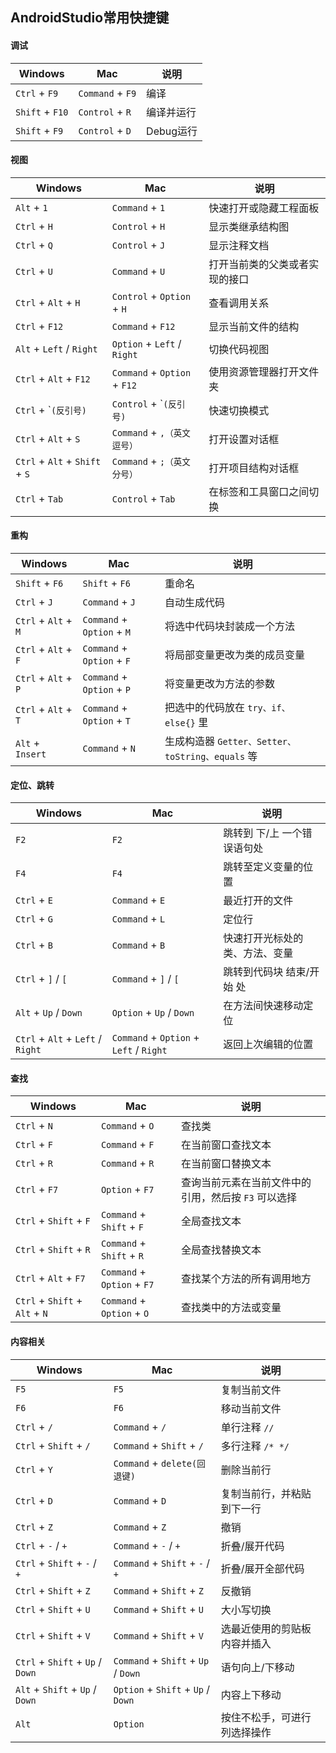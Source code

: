 ## AndroidStudio常用快捷键

#### 调试

| Windows | Mac | 说明 |
| ----- | ----- | ----- |
| `Ctrl` + `F9` | `Command` + `F9` | 编译 |
| `Shift` + `F10` | `Control` + `R` | 编译并运行 |
| `Shift` + `F9` | `Control` + `D` | Debug运行 |


#### 视图

| Windows | Mac | 说明 |
| ----- | ----- | ----- |
| `Alt` + `1` | `Command` + `1` | 快速打开或隐藏工程面板 |
| `Ctrl` + `H` | `Control` + `H` | 显示类继承结构图 |
| `Ctrl` + `Q` | `Control` + `J` | 显示注释文档 |
| `Ctrl` + `U` | `Command` + `U` | 打开当前类的父类或者实现的接口 |
| `Ctrl` + `Alt` + `H` | `Control` + `Option` + `H` | 查看调用关系 |
| `Ctrl` + `F12` | `Command` + `F12` | 显示当前文件的结构 |
| `Alt` + `Left` / `Right` | `Option` + `Left` / `Right` | 切换代码视图 |
| `Ctrl` + `Alt` + `F12` | `Command` + `Option` + `F12` | 使用资源管理器打开文件夹 |
| `Ctrl` + \``(反引号)` | `Control` + \``(反引号)` | 快速切换模式 |
| `Ctrl` + `Alt` + `S` | `Command` + `,（英文逗号）` | 打开设置对话框 |
| `Ctrl` + `Alt` + `Shift` + `S` | `Command` + `;（英文分号）` | 打开项目结构对话框 |
| `Ctrl` + `Tab` |  `Control` + `Tab`  | 在标签和工具窗口之间切换 |


#### 重构

| Windows | Mac | 说明 |
| ----- | ----- | ----- |
| `Shift` + `F6` | `Shift` + `F6` | 重命名 |
| `Ctrl` + `J` | `Command` + `J` | 自动生成代码 |
| `Ctrl` + `Alt` + `M` | `Command` + `Option` + `M` | 将选中代码块封装成一个方法 |
| `Ctrl` + `Alt` + `F` | `Command` + `Option` + `F` | 将局部变量更改为类的成员变量 |
| `Ctrl` + `Alt` + `P` | `Command` + `Option` + `P` | 将变量更改为方法的参数 |
| `Ctrl` + `Alt` + `T` | `Command` + `Option` + `T` | 把选中的代码放在 `try、if、else{}` 里 |
| `Alt` + `Insert` | `Command` + `N` | 生成构造器 `Getter、Setter、toString、equals` 等 |


#### 定位、跳转

| Windows | Mac | 说明 |
| ----- | ----- | ----- |
| `F2` | `F2` | 跳转到 下/上 一个错误语句处 |
| `F4` | `F4` | 跳转至定义变量的位置 |
| `Ctrl` + `E` | `Command` + `E` | 最近打开的文件 |
| `Ctrl` + `G` | `Command` + `L` | 定位行 |
| `Ctrl` + `B` | `Command` + `B` | 快速打开光标处的类、方法、变量 |
| `Ctrl` + `]` / `[` | `Command` + `]` / `[` | 跳转到代码块 结束/开始 处 |
| `Alt` + `Up` / `Down` | `Option` + `Up` / `Down` | 在方法间快速移动定位 |
| `Ctrl` + `Alt` + `Left` / `Right` | `Command` + `Option` + `Left` / `Right` | 返回上次编辑的位置 |


#### 查找

| Windows | Mac | 说明 |
| ----- | ----- | ----- |
| `Ctrl` + `N` | `Command` + `O` | 查找类 |
| `Ctrl` + `F` | `Command` + `F` | 在当前窗口查找文本 |
| `Ctrl` + `R` | `Command` + `R` | 在当前窗口替换文本 |
| `Ctrl` + `F7` | `Option` + `F7` | 查询当前元素在当前文件中的引用，然后按 `F3` 可以选择 |
| `Ctrl` + `Shift` + `F` | `Command` + `Shift` + `F` | 全局查找文本 |
| `Ctrl` + `Shift` + `R` | `Command` + `Shift` + `R` | 全局查找替换文本 |
| `Ctrl` + `Alt` + `F7` | `Command` + `Option` + `F7` | 查找某个方法的所有调用地方 |
| `Ctrl` + `Shift` + `Alt` + `N` | `Command` + `Option` + `O` | 查找类中的方法或变量 |


#### 内容相关

| Windows | Mac | 说明 |
| ----- | ----- | ----- |
| `F5` | `F5` | 复制当前文件 |
| `F6` | `F6` | 移动当前文件 |
| `Ctrl` + `/` | `Command` + `/` | 单行注释 `//` |
| `Ctrl` + `Shift` + `/` | `Command` + `Shift` + `/` | 多行注释 `/* */` |
| `Ctrl` + `Y` | `Command` + `delete(回退键)` | 删除当前行 |
| `Ctrl` + `D` | `Command` + `D` | 复制当前行，并粘贴到下一行 |
| `Ctrl` + `Z` | `Command` + `Z` | 撤销 |
| `Ctrl` + `-` / `+` | `Command` + `-` / `+` | 折叠/展开代码 |
| `Ctrl` + `Shift` + `-` / `+` | `Command` + `Shift` + `-` / `+` | 折叠/展开全部代码 |
| `Ctrl` + `Shift` + `Z` | `Command` + `Shift` + `Z` | 反撤销 |
| `Ctrl` + `Shift` + `U` | `Command` + `Shift` + `U` | 大小写切换 |
| `Ctrl` + `Shift` + `V` | `Command` + `Shift` + `V` | 选最近使用的剪贴板内容并插入 |
| `Ctrl` + `Shift` + `Up` / `Down` | `Command` + `Shift` + `Up` / `Down` | 语句向上/下移动 |
| `Alt` + `Shift` + `Up` / `Down` | `Option` + `Shift` + `Up` / `Down` | 内容上下移动 |
| `Alt` | `Option` | 按住不松手，可进行列选择操作 |

